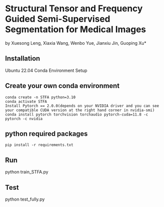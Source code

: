 # Structural Tensor and Frequency Guided Semi-Supervised Segmentation for Medical Images
by Xuesong Leng, Xiaxia Wang, Wenbo Yue, Jianxiu Jin, Guoping Xu*

## Installation
Ubuntu 22.04
Conda Environment Setup

## Create your own conda environment

```
conda create -n STFA python=3.10
conda activate STFA
Install Pytorch == 2.0.0(depends on your NVIDIA driver and you can see your compatible CUDA version at the right hand corner in nvidia-smi)
conda install pytorch torchvision torchaudio pytorch-cuda=11.8 -c pytorch -c nvidia
```

## python required packages
```
pip install -r requirements.txt
```

## Run
python train_STFA.py

## Test
python test_fully.py

